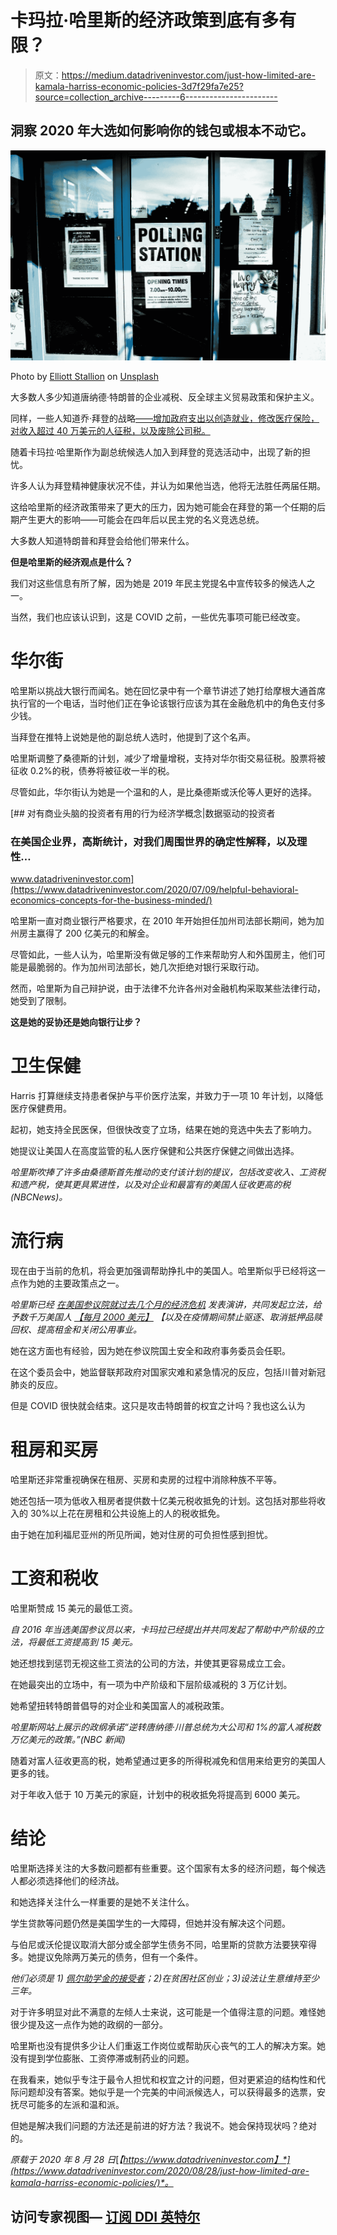 # 卡玛拉·哈里斯的经济政策到底有多有限？

> 原文：<https://medium.datadriveninvestor.com/just-how-limited-are-kamala-harriss-economic-policies-3d7f29fa7e25?source=collection_archive---------6----------------------->

## 洞察 2020 年大选如何影响你的钱包或根本不动它。

![](img/f483b3633335910ef420d14bed93b01c.png)

Photo by [Elliott Stallion](https://unsplash.com/@eagleboobs?utm_source=medium&utm_medium=referral) on [Unsplash](https://unsplash.com?utm_source=medium&utm_medium=referral)

大多数人多少知道唐纳德·特朗普的企业减税、反全球主义贸易政策和保护主义。

同样，一些人知道乔·拜登的战略[——增加政府支出以创造就业，修改医疗保险，对收入超过 40 万美元的人征税，以及废除公司税。](https://www.thebalance.com/what-are-biden-s-economic-policies-5071356)

随着卡玛拉·哈里斯作为副总统候选人加入到拜登的竞选活动中，出现了新的担忧。

许多人认为拜登精神健康状况不佳，并认为如果他当选，他将无法胜任两届任期。

这给哈里斯的经济政策带来了更大的压力，因为她可能会在拜登的第一个任期的后期产生更大的影响——可能会在四年后以民主党的名义竞选总统。

大多数人知道特朗普和拜登会给他们带来什么。

**但是哈里斯的经济观点是什么？**

我们对这些信息有所了解，因为她是 2019 年民主党提名中宣传较多的候选人之一。

当然，我们也应该认识到，这是 COVID 之前，一些优先事项可能已经改变。

# 华尔街

哈里斯以挑战大银行而闻名。她在回忆录中有一个章节讲述了她打给摩根大通首席执行官的一个电话，当时他们正在争论该银行应该为其在金融危机中的角色支付多少钱。

当拜登在推特上说她是他的副总统人选时，他提到了这个名声。

哈里斯调整了桑德斯的计划，减少了增量增税，支持对华尔街交易征税。股票将被征收 0.2%的税，债券将被征收一半的税。

尽管如此，华尔街认为她是一个温和的人，是比桑德斯或沃伦等人更好的选择。

[](https://www.datadriveninvestor.com/2020/07/09/helpful-behavioral-economics-concepts-for-the-business-minded/) [## 对有商业头脑的投资者有用的行为经济学概念|数据驱动的投资者

### 在美国企业界，高斯统计，对我们周围世界的确定性解释，以及理性…

www.datadriveninvestor.com](https://www.datadriveninvestor.com/2020/07/09/helpful-behavioral-economics-concepts-for-the-business-minded/) 

哈里斯一直对商业银行严格要求，在 2010 年开始担任加州司法部长期间，她为加州房主赢得了 200 亿美元的和解金。

尽管如此，一些人认为，哈里斯没有做足够的工作来帮助穷人和外国房主，他们可能是最脆弱的。作为加州司法部长，她几次拒绝对银行采取行动。

然而，哈里斯为自己辩护说，由于法律不允许各州对金融机构采取某些法律行动，她受到了限制。

**这是她的妥协还是她向银行让步？**

# 卫生保健

Harris 打算继续支持患者保护与平价医疗法案，并致力于一项 10 年计划，以降低医疗保健费用。

起初，她支持全民医保，但很快改变了立场，结果在她的竞选中失去了影响力。

她提议让美国人在高度监管的私人医疗保健和公共医疗保健之间做出选择。

*哈里斯吹捧了许多由桑德斯首先推动的支付该计划的提议，包括改变收入、工资税和遗产税，使其更具累进性，以及对企业和最富有的美国人征收更高的税(NBCNews)。*

# 流行病

现在由于当前的危机，将会更加强调帮助挣扎中的美国人。哈里斯似乎已经将这一点作为她的主要政策点之一。

*哈里斯已经* [*在美国参议院就过去几个月的经济危机*](https://www.datadriveninvestor.com/glossary/address/) *发表演讲，共同发起立法，给予数千万美国人* [*【每月 2000 美元】*](https://www.washingtonpost.com/us-policy/2020/08/12/harris-biden-economic-policy/) *【以及在疫情期间禁止驱逐、取消抵押品赎回权、提高租金和关闭公用事业。*

她在这方面也有经验，因为她在参议院国土安全和政府事务委员会任职。

在这个委员会中，她监督联邦政府对国家灾难和紧急情况的反应，包括川普对新冠肺炎的反应。

但是 COVID 很快就会结束。这只是攻击特朗普的权宜之计吗？我也这么认为

# 租房和买房

哈里斯还非常重视确保在租房、买房和卖房的过程中消除种族不平等。

她还包括一项为低收入租房者提供数十亿美元税收抵免的计划。这包括对那些将收入的 30%以上花在房租和公共设施上的人的税收抵免。

由于她在加利福尼亚州的所见所闻，她对住房的可负担性感到担忧。

# 工资和税收

哈里斯赞成 15 美元的最低工资。

*自 2016 年当选美国参议员以来，卡玛拉已经提出并共同发起了帮助中产阶级的立法，将最低工资提高到 15 美元。*

她还想找到惩罚无视这些工资法的公司的方法，并使其更容易成立工会。

在她最突出的立场中，有一项为中产阶级和下层阶级减税的 3 万亿计划。

她希望扭转特朗普倡导的对企业和美国富人的减税政策。

*哈里斯网站上展示的政纲承诺“逆转唐纳德·川普总统为大公司和 1%的富人减税数万亿美元的政策。”(NBC 新闻)*

随着对富人征收更高的税，她希望通过更多的所得税减免和信用来给更穷的美国人更多的钱。

对于年收入低于 10 万美元的家庭，计划中的税收抵免将提高到 6000 美元。

# 结论

哈里斯选择关注的大多数问题都有些重要。这个国家有太多的经济问题，每个候选人都必须选择他们的经济战。

和她选择关注什么一样重要的是她不关注什么。

学生贷款等问题仍然是美国学生的一大障碍，但她并没有解决这个问题。

与伯尼或沃伦提议取消大部分或全部学生债务不同，哈里斯的贷款方法要狭窄得多。她提议免除两万美元的债务，但有一个条件。

*他们必须是 1)* [*佩尔助学金的接受者*](https://studentaid.ed.gov/sa/types/grants-scholarships/pell)*；2)在贫困社区创业；3)设法让生意维持至少三年。*

对于许多明显对此不满意的左倾人士来说，这可能是一个值得注意的问题。难怪她很少提及这一点作为她的政纲的一部分。

哈里斯也没有提供多少让人们重返工作岗位或帮助灰心丧气的工人的解决方案。她没有提到学位膨胀、工资停滞或制药业的问题。

在我看来，她似乎专注于最令人担忧和权宜之计的问题，但对更紧迫的结构性和代际问题却没有答案。她似乎是一个完美的中间派候选人，可以获得最多的选票，安抚尽可能多的左派和温和派。

但她是解决我们问题的方法还是前进的好方法？我说不。她会保持现状吗？绝对的。

*原载于 2020 年 8 月 28 日*[*【https://www.datadriveninvestor.com】*](https://www.datadriveninvestor.com/2020/08/28/just-how-limited-are-kamala-harriss-economic-policies/)*。*

## 访问专家视图— [订阅 DDI 英特尔](https://datadriveninvestor.com/ddi-intel)